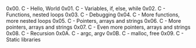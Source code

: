 0x00. C - Hello, World 
0x01. C - Variables, if, else, while 
0x02. C - Functions, nested loops 
0x03. C - Debugging
0x04. C - More functions, more nested loops
0x05. C - Pointers, arrays and strings
0x06. C - More pointers, arrays and strings 
0x07. C - Even more pointers, arrays and strings
0x08. C - Recursion
0x0A. C - argc, argv
0x0B. C - malloc, free
0x09. C - Static libraries

